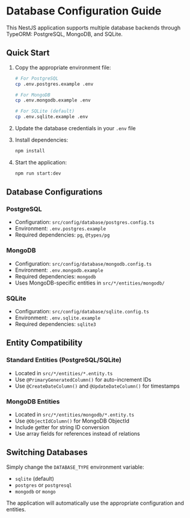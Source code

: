 # Database Configuration Guide

This NestJS application supports multiple database backends through TypeORM: PostgreSQL, MongoDB, and SQLite.

## Quick Start

1. Copy the appropriate environment file:
   ```bash
   # For PostgreSQL
   cp .env.postgres.example .env
   
   # For MongoDB
   cp .env.mongodb.example .env
   
   # For SQLite (default)
   cp .env.sqlite.example .env
   ```

2. Update the database credentials in your `.env` file

3. Install dependencies:
   ```bash
   npm install
   ```

4. Start the application:
   ```bash
   npm run start:dev
   ```

## Database Configurations

### PostgreSQL
- Configuration: `src/config/database/postgres.config.ts`
- Environment: `.env.postgres.example`
- Required dependencies: `pg`, `@types/pg`

### MongoDB
- Configuration: `src/config/database/mongodb.config.ts`
- Environment: `.env.mongodb.example`
- Required dependencies: `mongodb`
- Uses MongoDB-specific entities in `src/*/entities/mongodb/`

### SQLite
- Configuration: `src/config/database/sqlite.config.ts`
- Environment: `.env.sqlite.example`
- Required dependencies: `sqlite3`

## Entity Compatibility

### Standard Entities (PostgreSQL/SQLite)
- Located in `src/*/entities/*.entity.ts`
- Use `@PrimaryGeneratedColumn()` for auto-increment IDs
- Use `@CreateDateColumn()` and `@UpdateDateColumn()` for timestamps

### MongoDB Entities
- Located in `src/*/entities/mongodb/*.entity.ts`
- Use `@ObjectIdColumn()` for MongoDB ObjectId
- Include getter for string ID conversion
- Use array fields for references instead of relations

## Switching Databases

Simply change the `DATABASE_TYPE` environment variable:
- `sqlite` (default)
- `postgres` or `postgresql`
- `mongodb` or `mongo`

The application will automatically use the appropriate configuration and entities.